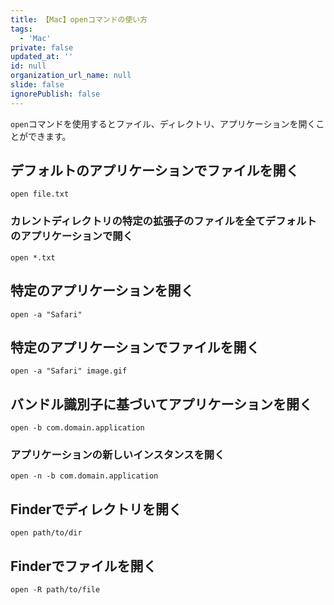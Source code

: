 ```yaml
---
title: 【Mac】openコマンドの使い方
tags:
  - 'Mac'
private: false
updated_at: ''
id: null
organization_url_name: null
slide: false
ignorePublish: false
---
```


`open`コマンドを使用するとファイル、ディレクトリ、アプリケーションを開くことができます。

##   デフォルトのアプリケーションでファイルを開く

```terminal
open file.txt
```

### カレントディレクトリの特定の拡張子のファイルを全てデフォルトのアプリケーションで開く

```terminal
open *.txt
```

## 特定のアプリケーションを開く

```terminal
open -a "Safari"
```

## 特定のアプリケーションでファイルを開く

```terminal
open -a "Safari" image.gif
```

## バンドル識別子に基づいてアプリケーションを開く

```terminal
open -b com.domain.application
```

### アプリケーションの新しいインスタンスを開く

```terminal
open -n -b com.domain.application
```

## Finderでディレクトリを開く

```terminal
open path/to/dir
```

## Finderでファイルを開く

```terminal
open -R path/to/file
```
